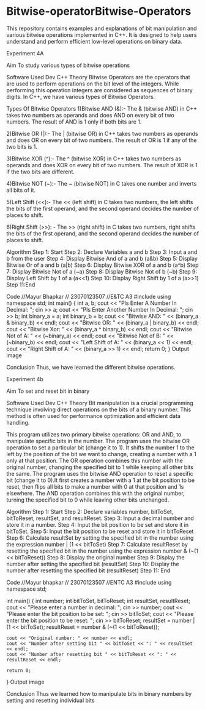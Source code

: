 # Bitwise-operatorBitwise-Operators
This repository contains examples and explanations of bit manipulation and various bitwise operations implemented in C++. It is designed to help users understand and perform efficient low-level operations on binary data.


Experiment 4A


Aim
To study various types of bitwise operations

Software Used
Dev C++
Theory
Bitwise Operators are the operators that are used to perform operations on the bit level of the integers. While performing this operation integers are considered as sequences of binary digits. In C++, we have various types of Bitwise Operators.


Types Of Bitwise Operators
1)Bitwise AND (&):- The & (bitwise AND) in C++ takes two numbers as operands and does AND on every bit of two numbers. The result of AND is 1 only if both bits are 1.

2)Bitwise OR (|):- The | (bitwise OR) in C++ takes two numbers as operands and does OR on every bit of two numbers. The result of OR is 1 if any of the two bits is 1.

3)Bitwise XOR (^):- The ^ (bitwise XOR) in C++ takes two numbers as operands and does XOR on every bit of two numbers. The result of XOR is 1 if the two bits are different.

4)Bitwise NOT (~):- The ~ (bitwise NOT) in C takes one number and inverts all bits of it.

5)Left Shift (<<):- The << (left shift) in C takes two numbers, the left shifts the bits of the first operand, and the second operand decides the number of places to shift.

6)Right Shift (>>): - The >> (right shift) in C takes two numbers, right shifts the bits of the first operand, and the second operand decides the number of places to shift.


Algorithm
Step 1: Start
Step 2: Declare Variables a and b
Step 3: Input a and b from the user
Step 4: Display Bitwise And of a and b (a&b)
Step 5: Display Bitwise Or of a and b (a|b)
Step 6: Display Bitwise XOR of a and b (a^b)
Step 7: Display Bitwise Not of a (~a)
Step 8: Display Bitwise Not of b (~b)
Step 9: Display Left Shift by 1 of a (a<<1)
Step 10: Display Right Shift by 1 of a (a>>1)
Step 11:End

Code
//Mayur Bhapkar
// 23070123507
//E&TC A3
#include <iostream>
using namespace std;
int main() {
    int a, b;
    cout << "Pls Enter A Number In Decimal: ";
    cin >> a;
    cout << "Pls Enter Another Number In Decimal: ";
    cin >> b;
    int binary_a = a;
    int binary_b = b;
    cout << "Bitwise AND: " << (binary_a & binary_b) << endl;
    cout << "Bitwise OR: " << (binary_a | binary_b) << endl;
    cout << "Bitwise Xor: " << (binary_a ^ binary_b) << endl;
    cout << "Bitwise Not of A: " << (~binary_a) << endl;
    cout << "Bitwise Not of B: " << (~binary_b) << endl;
    cout << "Left Shift of A: " << (binary_a << 1) << endl;
    cout << "Right Shift of A: " << (binary_a >> 1) << endl;
    return 0;
}
Output
image

Conclusion
Thus, we have learned the different bitwise operations.



Experiment 4b


Aim
To set and reset bit in binary

Software Used
Dev C++
Theory
Bit manipulation is a crucial programming technique involving direct operations on the bits of a binary number. This method is often used for performance optimization and efficient data handling.

This program utilizes two primary bitwise operations: OR and AND, to manipulate specific bits in the number. The program uses the bitwise OR operation to set a particular bit (change it to 1). It shifts the number 1 to the left by the position of the bit we want to change, creating a number with a 1 only at that position. The OR operation combines this number with the original number, changing the specified bit to 1 while keeping all other bits the same. The program uses the bitwise AND operation to reset a specific bit (change it to 0).It first creates a number with a 1 at the bit position to be reset, then flips all bits to make a number with 0 at that position and 1s elsewhere. The AND operation combines this with the original number, turning the specified bit to 0 while leaving other bits unchanged.

Algorithm
Step 1: Start
Step 2: Declare variables number, bitToSet, bitToReset, resultSet, and resultReset.
Step 3: Input a decimal number and store it in a number.
Step 4: Input the bit position to be set and store it in bitToSet.
Step 5: Input the bit position to be reset and store it in bitToReset
Step 6: Calculate resultSet by setting the specified bit in the number using the expression number | (1 << bitToSet)
Step 7: Calculate resultReset by resetting the specified bit in the number using the expression number & (~(1 << bitToReset))
Step 8: Display the original number
Step 9: Display the number after setting the specified bit (resultSet)
Step 10: Display the number after resetting the specified bit (resultReset)
Step 11: End

Code
//Mayur bhapkar 
// 23070123507
//ENTC A3
#include <iostream>
using namespace std;

int main() {
    int number;
    int bitToSet, bitToReset;
    int resultSet, resultReset;
    cout << "Please enter a number in decimal: ";
    cin >> number;
    cout << "Please enter the bit position to be set: ";
    cin >> bitToSet;
    cout << "Please enter the bit position to be reset: ";
    cin >> bitToReset;
    resultSet = number | (1 << bitToSet);
    resultReset = number & (~(1 << bitToReset));

    cout << "Original number: " << number << endl;
    cout << "Number after setting bit " << bitToSet << ": " << resultSet << endl;
    cout << "Number after resetting bit " << bitToReset << ": " << resultReset << endl;

    return 0;
}
Output
image

Conclusion
Thus we learned how to manipulate bits in binary numbers by setting and resetting individual bits
